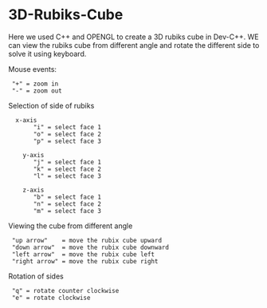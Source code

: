 # 3D-Rubiks-Cube
Here we used C++ and OPENGL to create a 3D rubiks cube in Dev-C++. WE can view the rubiks cube from different angle and rotate the different side to solve it using keyboard.

Mouse events:

     "+" = zoom in
     "-" = zoom out

Selection of side of rubiks

      x-axis
           "i" = select face 1 
           "o" = select face 2
           "p" = select face 3

        y-axis
           "j" = select face 1 
           "k" = select face 2
           "l" = select face 3

        z-axis
           "b" = select face 1 
           "n" = select face 2
           "m" = select face 3
 
 Viewing the cube from different angle

     "up arrow"    = move the rubix cube upward
     "down arrow"  = move the rubix cube downward
     "left arrow"  = move the rubix cube left
     "right arrow" = move the rubix cube right
     
Rotation of sides

     "q" = rotate counter clockwise
     "e" = rotate clockwise
